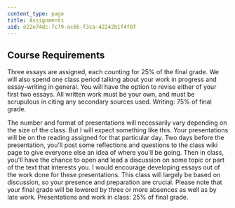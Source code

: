 ```yaml
---
content_type: page
title: Assignments
uid: e22e74dc-7c79-ac6b-f3ca-42242b1f4f8f
---
```


Course Requirements
-------------------

Three essays are assigned, each counting for 25% of the final grade. We will also spend one class period talking about your work in progress and essay-writing in general. You will have the option to revise either of your first two essays. All written work must be your own, and must be scrupulous in citing any secondary sources used. Writing: 75% of final grade.

The number and format of presentations will necessarily vary depending on the size of the class. But I will expect something like this. Your presentations will be on the reading assigned for that particular day. Two days before the presentation, you'll post some reflections and questions to the class wiki page to give everyone else an idea of where you'll be going. Then in class, you'll have the chance to open and lead a discussion on some topic or part of the text that interests you. I would encourage developing essays out of the work done for these presentations. This class will largely be based on discussion, so your presence and preparation are crucial. Please note that your final grade will be lowered by three or more absences as well as by late work. Presentations and work in class: 25% of final grade.